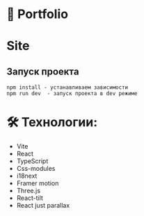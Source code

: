 # 🌌 Portfolio

# Site

## Запуск проекта

```
npm install - устанавливаем зависимости
npm run dev  - запуск проекта в dev режиме
```

# 🛠 Технологии:

- Vite
- React
- TypeScript
- Css-modules
- i18next
- Framer motion
- Three.js
- React-tilt
- React just parallax
